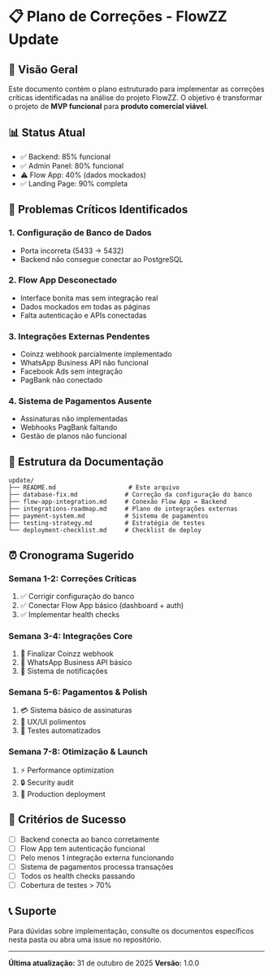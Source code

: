 # 📋 Plano de Correções - FlowZZ Update

## 🎯 **Visão Geral**

Este documento contém o plano estruturado para implementar as correções críticas identificadas na análise do projeto FlowZZ. O objetivo é transformar o projeto de **MVP funcional** para **produto comercial viável**.

## 📊 **Status Atual**
- ✅ Backend: 85% funcional
- ✅ Admin Panel: 80% funcional
- ⚠️ Flow App: 40% (dados mockados)
- ✅ Landing Page: 90% completa

## 🚨 **Problemas Críticos Identificados**

### 1. **Configuração de Banco de Dados**
- Porta incorreta (5433 → 5432)
- Backend não consegue conectar ao PostgreSQL

### 2. **Flow App Desconectado**
- Interface bonita mas sem integração real
- Dados mockados em todas as páginas
- Falta autenticação e APIs conectadas

### 3. **Integrações Externas Pendentes**
- Coinzz webhook parcialmente implementado
- WhatsApp Business API não funcional
- Facebook Ads sem integração
- PagBank não conectado

### 4. **Sistema de Pagamentos Ausente**
- Assinaturas não implementadas
- Webhooks PagBank faltando
- Gestão de planos não funcional

## 📁 **Estrutura da Documentação**

```
update/
├── README.md                    # Este arquivo
├── database-fix.md             # Correção da configuração do banco
├── flow-app-integration.md     # Conexão Flow App ↔ Backend
├── integrations-roadmap.md     # Plano de integrações externas
├── payment-system.md           # Sistema de pagamentos
├── testing-strategy.md         # Estratégia de testes
└── deployment-checklist.md     # Checklist de deploy
```

## ⏰ **Cronograma Sugerido**

### **Semana 1-2: Correções Críticas**
1. ✅ Corrigir configuração do banco
2. ✅ Conectar Flow App básico (dashboard + auth)
3. ✅ Implementar health checks

### **Semana 3-4: Integrações Core**
1. 🔄 Finalizar Coinzz webhook
2. 🔄 WhatsApp Business API básico
3. 🔄 Sistema de notificações

### **Semana 5-6: Pagamentos & Polish**
1. 💳 Sistema básico de assinaturas
2. 🎨 UX/UI polimentos
3. 🧪 Testes automatizados

### **Semana 7-8: Otimização & Launch**
1. ⚡ Performance optimization
2. 🔒 Security audit
3. 🚀 Production deployment

## 🎯 **Critérios de Sucesso**

- [ ] Backend conecta ao banco corretamente
- [ ] Flow App tem autenticação funcional
- [ ] Pelo menos 1 integração externa funcionando
- [ ] Sistema de pagamentos processa transações
- [ ] Todos os health checks passando
- [ ] Cobertura de testes > 70%

## 📞 **Suporte**

Para dúvidas sobre implementação, consulte os documentos específicos nesta pasta ou abra uma issue no repositório.

---

**Última atualização:** 31 de outubro de 2025
**Versão:** 1.0.0